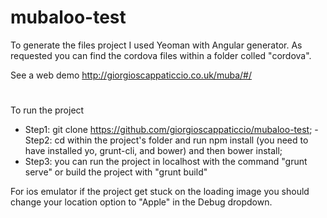 # mubaloo-test
To generate the files project I used Yeoman with Angular generator. 
As requested you can find the cordova files within a folder colled "cordova".  

See a web demo
http://giorgioscappaticcio.co.uk/muba/#/ 
#
To run the project
- Step1: git clone https://github.com/giorgioscappaticcio/mubaloo-test; 
 -Step2: cd within the project's folder and run   npm install (you need to have installed yo, grunt-cli, and bower) and then     bower install;
- Step3: you can run the project in localhost with the command "grunt serve" or build the project with "grunt build"


For ios emulator if the project get stuck on the loading image you should change your location option to "Apple" in the Debug dropdown.
